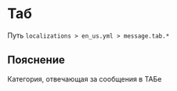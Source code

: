 # Таб
Путь `localizations > en_us.yml > message.tab.*`

## Пояснение
Категория, отвечающая за сообщения в ТАБе
